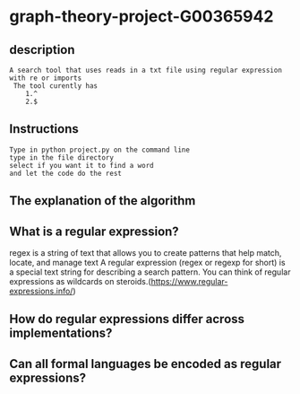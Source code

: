 # graph-theory-project-G00365942



## description 
    A search tool that uses reads in a txt file using regular expression with re or imports
     The tool curently has 
        1.^
        2.$
        

## Instructions
    Type in python project.py on the command line
    type in the file directory
    select if you want it to find a word
    and let the code do the rest

## The explanation of the algorithm


## What is a regular expression?
regex is a string of text that allows you to create patterns that help match, locate, and manage text
A regular expression (regex or regexp for short) is a special text string for describing a search pattern. You can think of regular expressions as wildcards on steroids.(https://www.regular-expressions.info/)

## How do regular expressions differ across implementations?



## Can all formal languages be encoded as regular expressions?
